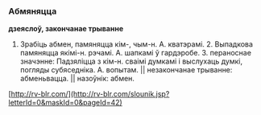 ### Абмяняцца
**дзеяслоў, закончанае трыванне**

1. Зрабіць абмен, памяняцца кім-, чым-н. А. кватэрамі. 2. Выпадкова памяняцца якімі-н. рэчамі. А. шапкамі ў гардэробе. 3. пераноснае значэнне: Падзяліцца з кім-н. сваімі думкамі і выслухаць думкі, погляды субяседніка. А. вопытам. || незакончанае трыванне: абменьвацца. || назоўнік: абмен.

<a rel="author">[http://rv-blr.com/](http://rv-blr.com/slounik.jsp?letterId=0&maskId=0&pageId=42)</a>
